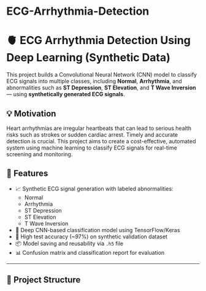 # ECG-Arrhythmia-Detection
# 🫀 ECG Arrhythmia Detection Using Deep Learning (Synthetic Data)

This project builds a Convolutional Neural Network (CNN) model to classify ECG signals into multiple classes, including **Normal**, **Arrhythmia**, and abnormalities such as **ST Depression**, **ST Elevation**, and **T Wave Inversion** — using **synthetically generated ECG signals**.

## 💡 Motivation

Heart arrhythmias are irregular heartbeats that can lead to serious health risks such as strokes or sudden cardiac arrest. Timely and accurate detection is crucial. This project aims to create a cost-effective, automated system using machine learning to classify ECG signals for real-time screening and monitoring.

## 🧪 Features

- 📈 Synthetic ECG signal generation with labeled abnormalities:
  - Normal
  - Arrhythmia
  - ST Depression
  - ST Elevation
  - T Wave Inversion
- 🧠 Deep CNN-based classification model using TensorFlow/Keras
- 🧪 High test accuracy (~97%) on synthetic validation dataset
- 📦 Model saving and reusability via `.h5` file
- 📊 Confusion matrix and classification report for evaluation

---

## 📁 Project Structure

